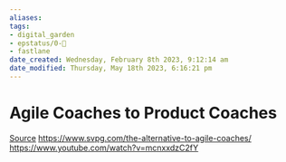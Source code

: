```yaml
---
aliases: 
tags: 
- digital_garden
- epstatus/0-🌰
- fastlane
date_created: Wednesday, February 8th 2023, 9:12:14 am
date_modified: Thursday, May 18th 2023, 6:16:21 pm
---
```

# Agile Coaches to Product Coaches
[Source](https://www.linkedin.com/posts/frankjanisch_the-alternative-to-agile-coaches-silicon-activity-7028985032165744640-s5k9?utm_source=share&utm_medium=member_desktop)
https://www.svpg.com/the-alternative-to-agile-coaches/
https://www.youtube.com/watch?v=mcnxxdzC2fY


